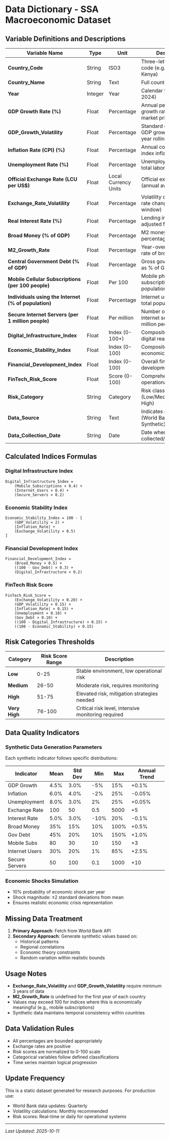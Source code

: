 # Data Dictionary - SSA Macroeconomic Dataset

## Variable Definitions and Descriptions

| Variable Name | Type | Unit | Description | Source |
|--------------|------|------|-------------|--------|
| **Country_Code** | String | ISO3 | Three-letter country code (e.g., KEN for Kenya) | ISO Standard |
| **Country_Name** | String | Text | Full country name | World Bank |
| **Year** | Integer | Year | Calendar year (2010-2024) | - |
| **GDP Growth Rate (%)** | Float | Percentage | Annual percentage growth rate of GDP at market prices | World Bank/Synthetic |
| **GDP_Growth_Volatility** | Float | Percentage | Standard deviation of GDP growth over 3-year rolling window | Calculated |
| **Inflation Rate (CPI) (%)** | Float | Percentage | Annual consumer price index inflation rate | World Bank/Synthetic |
| **Unemployment Rate (%)** | Float | Percentage | Unemployment as % of total labor force | World Bank/Synthetic |
| **Official Exchange Rate (LCU per US$)** | Float | Local Currency Units | Official exchange rate (annual average) | World Bank/Synthetic |
| **Exchange_Rate_Volatility** | Float | Percentage | Volatility of exchange rate changes (3-year window) | Calculated |
| **Real Interest Rate (%)** | Float | Percentage | Lending interest rate adjusted for inflation | World Bank/Synthetic |
| **Broad Money (% of GDP)** | Float | Percentage | M2 money supply as percentage of GDP | World Bank/Synthetic |
| **M2_Growth_Rate** | Float | Percentage | Year-over-year growth rate of broad money | Calculated |
| **Central Government Debt (% of GDP)** | Float | Percentage | Gross government debt as % of GDP | World Bank/Synthetic |
| **Mobile Cellular Subscriptions (per 100 people)** | Float | Per 100 | Mobile phone subscriptions per 100 population | World Bank/Synthetic |
| **Individuals using the Internet (% of population)** | Float | Percentage | Internet users as % of total population | World Bank/Synthetic |
| **Secure Internet Servers (per 1 million people)** | Float | Per million | Number of secure internet servers per million people | World Bank/Synthetic |
| **Digital_Infrastructure_Index** | Float | Index (0-100+) | Composite index of digital readiness | Calculated |
| **Economic_Stability_Index** | Float | Index (0-100) | Composite measure of economic stability | Calculated |
| **Financial_Development_Index** | Float | Index (0-100) | Overall financial system development score | Calculated |
| **FinTech_Risk_Score** | Float | Score (0-100) | Comprehensive FinTech operational risk score | Calculated |
| **Risk_Category** | String | Category | Risk classification (Low/Medium/High/Very High) | Calculated |
| **Data_Source** | String | Text | Indicates data origin (World Bank API + Synthetic) | Metadata |
| **Data_Collection_Date** | String | Date | Date when data was collected/generated | Metadata |

## Calculated Indices Formulas

### Digital Infrastructure Index
```
Digital_Infrastructure_Index = 
    (Mobile_Subscriptions × 0.4) + 
    (Internet_Users × 0.4) + 
    (Secure_Servers × 0.2)
```

### Economic Stability Index
```
Economic_Stability_Index = 100 - [
    (GDP_Volatility × 2) + 
    |Inflation_Rate| + 
    (Exchange_Volatility × 0.5)
]
```

### Financial Development Index
```
Financial_Development_Index = 
    (Broad_Money × 0.5) + 
    ((100 - Gov_Debt) × 0.3) + 
    (Digital_Infrastructure × 0.2)
```

### FinTech Risk Score
```
FinTech_Risk_Score = 
    (Exchange_Volatility × 0.20) +
    (GDP_Volatility × 0.15) +
    |Inflation_Rate| × 0.15) +
    (Unemployment × 0.10) +
    (Gov_Debt × 0.10) +
    ((100 - Digital_Infrastructure) × 0.15) +
    ((100 - Economic_Stability) × 0.15)
```

## Risk Categories Thresholds

| Category | Risk Score Range | Description |
|----------|-----------------|-------------|
| **Low** | 0-25 | Stable environment, low operational risk |
| **Medium** | 26-50 | Moderate risk, requires monitoring |
| **High** | 51-75 | Elevated risk, mitigation strategies needed |
| **Very High** | 76-100 | Critical risk level, intensive monitoring required |

## Data Quality Indicators

### Synthetic Data Generation Parameters

Each synthetic indicator follows specific distributions:

| Indicator | Mean | Std Dev | Min | Max | Annual Trend |
|-----------|------|---------|-----|-----|--------------|
| GDP Growth | 4.5% | 3.0% | -5% | 15% | +0.1% |
| Inflation | 6.0% | 4.0% | -2% | 25% | -0.05% |
| Unemployment | 8.0% | 3.0% | 2% | 25% | +0.05% |
| Exchange Rate | 100 | 50 | 0.5 | 5000 | +5 |
| Interest Rate | 5.0% | 3.0% | -10% | 20% | -0.1% |
| Broad Money | 35% | 15% | 10% | 100% | +0.5% |
| Gov Debt | 45% | 20% | 10% | 150% | +1.0% |
| Mobile Subs | 80 | 30 | 10 | 150 | +3 |
| Internet Users | 30% | 20% | 1% | 85% | +2.5% |
| Secure Servers | 50 | 100 | 0.1 | 1000 | +10 |

### Economic Shocks Simulation
- 10% probability of economic shock per year
- Shock magnitude: ±2 standard deviations from mean
- Ensures realistic economic crisis representation

## Missing Data Treatment

1. **Primary Approach**: Fetch from World Bank API
2. **Secondary Approach**: Generate synthetic values based on:
   - Historical patterns
   - Regional correlations
   - Economic theory constraints
   - Random variation within realistic bounds

## Usage Notes

- **Exchange_Rate_Volatility** and **GDP_Growth_Volatility** require minimum 3 years of data
- **M2_Growth_Rate** is undefined for the first year of each country
- Values may exceed 100 for indices where this is economically meaningful (e.g., mobile subscriptions)
- Synthetic data maintains temporal consistency within countries

## Data Validation Rules

- All percentages are bounded appropriately
- Exchange rates are positive
- Risk scores are normalized to 0-100 scale
- Categorical variables follow defined classifications
- Time series maintain logical progression

## Update Frequency

This is a static dataset generated for research purposes. For production use:
- World Bank data updates: Quarterly
- Volatility calculations: Monthly recommended
- Risk scores: Real-time or daily for operational systems

---
*Last Updated: 2025-10-11*